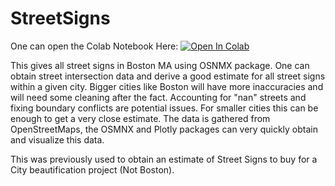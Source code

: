 # StreetSigns

One can open the Colab Notebook Here:
<a href="https://colab.research.google.com/github/FMazzoni/StreetSigns/blob/main/BostonStreetSigns.ipynb" target="_parent"><img src="https://colab.research.google.com/assets/colab-badge.svg" alt="Open In Colab"/></a>

This gives all street signs in Boston MA using OSNMX package. One can obtain street intersection data and derive a good estimate for all street signs within a given city. Bigger cities like Boston will have more inaccuracies and will need some cleaning after the fact. Accounting for "nan" streets and fixing boundary conflicts are potential issues. For smaller cities this can be enough to get a very close estimate. The data is gathered from OpenStreetMaps, the OSMNX and Plotly packages can very quickly obtain and visualize this data. 


This was previously used to obtain an estimate of Street Signs to buy for a City beautification project (Not Boston). 
